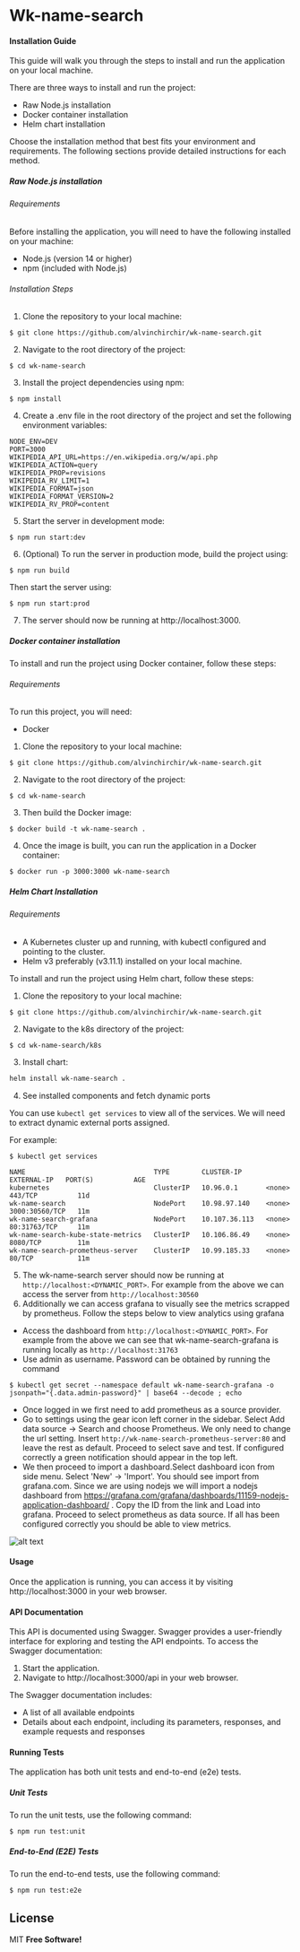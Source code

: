 # Wk-name-search
#### Installation Guide
This guide will walk you through the steps to install and run the application on your local machine.

There are three ways to install and run the project:

- Raw Node.js installation
- Docker container installation
- Helm chart installation


Choose the installation method that best fits your environment and requirements. The following sections provide detailed instructions for each method.

##### Raw Node.js installation
###### Requirements

Before installing the application, you will need to have the following installed on your machine:

- Node.js (version 14 or higher)
- npm (included with Node.js)

###### Installation Steps
1. Clone the repository to your local machine:
```shell
$ git clone https://github.com/alvinchirchir/wk-name-search.git
```
2. Navigate to the root directory of the project:
```shell
$ cd wk-name-search
```
3. Install the project dependencies using npm:
```shell
$ npm install
```
4. Create a .env file in the root directory of the project and set the following environment variables:
```shell
NODE_ENV=DEV
PORT=3000
WIKIPEDIA_API_URL=https://en.wikipedia.org/w/api.php
WIKIPEDIA_ACTION=query
WIKIPEDIA_PROP=revisions
WIKIPEDIA_RV_LIMIT=1
WIKIPEDIA_FORMAT=json
WIKIPEDIA_FORMAT_VERSION=2
WIKIPEDIA_RV_PROP=content
```
5. Start the server in development mode:
```shell
$ npm run start:dev
```
6. (Optional) To run the server in production mode, build the project using:
```shell
$ npm run build
```
Then start the server using:
```shell
$ npm run start:prod
```

7. The server should now be running at http://localhost:3000.

##### Docker container installation
To install and run the project using Docker container, follow these steps:

###### Requirements
To run this project, you will need:
- Docker

1. Clone the repository to your local machine:
```shell
$ git clone https://github.com/alvinchirchir/wk-name-search.git
```

2. Navigate to the root directory of the project:
```shell
$ cd wk-name-search
```

3. Then build the Docker image:
```shell
$ docker build -t wk-name-search .
```
4. Once the image is built, you can run the application in a Docker container:

```shell
$ docker run -p 3000:3000 wk-name-search
```
##### Helm Chart Installation

###### Requirements
- A Kubernetes cluster up and running, with kubectl configured and pointing to the cluster.
- Helm v3 preferably (v3.11.1) installed on your local machine.

To install and run the project using Helm chart, follow these steps:

1. Clone the repository to your local machine:
```shell
$ git clone https://github.com/alvinchirchir/wk-name-search.git
```
2. Navigate to the k8s directory of the project:

```shell
$ cd wk-name-search/k8s
```
3. Install chart:
```sh
helm install wk-name-search .
```
4. See installed components and fetch dynamic ports 

You can use `kubectl get services` to view all of the services. We will need to extract dynamic external ports assigned.

For example:
```console
$ kubectl get services

NAME                                TYPE        CLUSTER-IP      EXTERNAL-IP   PORT(S)          AGE
kubernetes                          ClusterIP   10.96.0.1       <none>        443/TCP          11d
wk-name-search                      NodePort    10.98.97.140    <none>        3000:30560/TCP   11m
wk-name-search-grafana              NodePort    10.107.36.113   <none>        80:31763/TCP     11m
wk-name-search-kube-state-metrics   ClusterIP   10.106.86.49    <none>        8080/TCP         11m
wk-name-search-prometheus-server    ClusterIP   10.99.185.33    <none>        80/TCP           11m

```
5. The wk-name-search server should now be running at `http://localhost:<DYNAMIC_PORT>`. For example from the above we can access the server from `http://localhost:30560`
6. Additionally we can access grafana to visually see the metrics scrapped by prometheus. Follow the steps below to view analytics using grafana
- Access the dashboard from `http://localhost:<DYNAMIC_PORT>`. For example from the above we can see that wk-name-search-grafana is running locally as `http://localhost:31763`
- Use admin as username. Password can be obtained by running the command
```console
$ kubectl get secret --namespace default wk-name-search-grafana -o jsonpath="{.data.admin-password}" | base64 --decode ; echo
```
- Once logged in we first need to add prometheus as a source provider. 
- Go to settings using the gear icon left corner in the sidebar. Select Add data source -> Search and choose Prometheus. We only need to change the url setting. Insert `http://wk-name-search-prometheus-server:80` and leave the rest as default. Proceed to select save and test. If configured correctly a green notification should appear in the top left.
- We then proceed to import a dashboard.Select dashboard icon from side menu. Select 'New' -> 'Import'. You should see import from grafana.com. Since we are using nodejs we will import a nodejs dashboard from  https://grafana.com/grafana/dashboards/11159-nodejs-application-dashboard/ . Copy the ID from the link and Load into grafana. Proceed to select prometheus as data source. If all has been configured correctly you should be able to view metrics.

![alt text](https://firebasestorage.googleapis.com/v0/b/github-resources.appspot.com/o/Grafana%20Dashboard%2FScreenshot%202023-02-26%20at%2015.52.05.jpg?alt=media&token=dd9ddef9-c0d9-4ade-8fef-a7af97300136)



#### Usage
Once the application is running, you can access it by visiting http://localhost:3000 in your web browser.

#### API Documentation
This API is documented using Swagger. Swagger provides a user-friendly interface for exploring and testing the API endpoints.
To access the Swagger documentation:
1. Start the application.
2. Navigate to http://localhost:3000/api in your web browser.

The Swagger documentation includes:

- A list of all available endpoints
- Details about each endpoint, including its parameters, responses, and example requests and responses

#### Running Tests
The application has both unit tests and end-to-end (e2e) tests.

##### Unit Tests
To run the unit tests, use the following command:
```shell
$ npm run test:unit
```
##### End-to-End (E2E) Tests
To run the end-to-end tests, use the following command:
```shell
$ npm run test:e2e
```



## License

MIT
**Free Software!**
